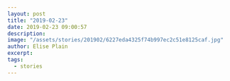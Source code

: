 ```yaml
---
layout: post
title: "2019-02-23"
date: 2019-02-23 09:00:57
description: 
image: "/assets/stories/201902/6227eda4325f74b997ec2c51e8125caf.jpg"
author: Elise Plain
excerpt: 
tags: 
  - stories
---
```



<p></p>
